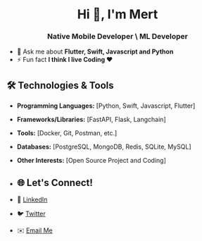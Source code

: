 <h1 align="center">Hi 👋, I'm Mert</h1>
<h3 align="center">Native Mobile Developer \ ML Developer</h3>

- 💬 Ask me about **Flutter, Swift, Javascript and Python**
- ⚡ Fun fact **I think I live Coding ❤️**

## 🛠️ Technologies & Tools
- **Programming Languages:** [Python, Swift, Javascript, Flutter]
- **Frameworks/Libraries:** [FastAPI, Flask, Langchain]
- **Tools:** [Docker, Git, Postman, etc.]
- **Databases:** [PostgreSQL, MongoDB, Redis, SQLite, MySQL]
- **Other Interests:** [Open Source Project and Coding]

- ## 🌐 Let's Connect!
- 💼 [LinkedIn](https://linkedin.com/in/mertcangorkenn)
- 🐦 [Twitter](https://twitter.com/mertcangorkenn)
- ✉️ [Email Me](mailto:mertcan@vcruvas.com)
